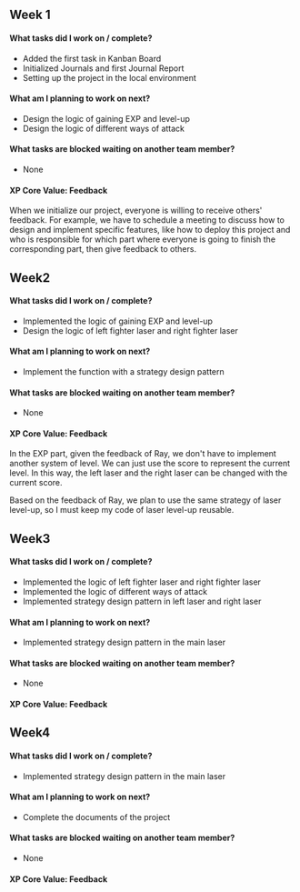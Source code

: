 ## Week 1

#### What tasks did I work on / complete?

- Added the first task in Kanban Board
- Initialized Journals and first Journal Report
- Setting up the project in the local environment

#### What am I planning to work on next?

- Design the logic of gaining EXP and level-up
- Design the logic of different ways of attack

#### What tasks are blocked waiting on another team member?

- None

#### XP Core Value: Feedback

When we initialize our project, everyone is willing to receive others' feedback. For example, we have to schedule a meeting to discuss how to design and implement specific features, like how to deploy this project and who is responsible for which part where everyone is going to finish the corresponding part, then give feedback to others.



## Week2

#### What tasks did I work on / complete?

- Implemented the logic of gaining EXP and level-up
- Design the logic of left fighter laser and right fighter laser

#### What am I planning to work on next?

- Implement the function with a strategy design pattern

#### What tasks are blocked waiting on another team member?

- None

#### XP Core Value: Feedback

In the EXP part, given the feedback of Ray, we don't have to implement another system of level. We can just use the score to represent the current level. In this way, the left laser and the right laser can be changed with the current score.

Based on the feedback of Ray, we plan to use the same strategy of laser level-up, so I must keep my code of laser level-up reusable.



## Week3

#### What tasks did I work on / complete?

- Implemented the logic of left fighter laser and right fighter laser
- Implemented the logic of different ways of attack
- Implemented strategy design pattern in left laser and right laser

#### What am I planning to work on next?

- Implemented strategy design pattern in the main laser

#### What tasks are blocked waiting on another team member?

- None

#### XP Core Value: Feedback





## Week4

#### What tasks did I work on / complete?

- Implemented strategy design pattern in the main laser

#### What am I planning to work on next?

- Complete the documents of the project

#### What tasks are blocked waiting on another team member?

- None

#### XP Core Value: Feedback

